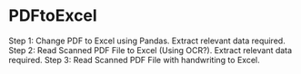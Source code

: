 # PDFtoExcel
Step 1: Change PDF to Excel using Pandas. Extract relevant data required.
Step 2: Read Scanned PDF File to Excel (Using OCR?). Extract relevant data required.
Step 3: Read Scanned PDF File with handwriting to Excel.
